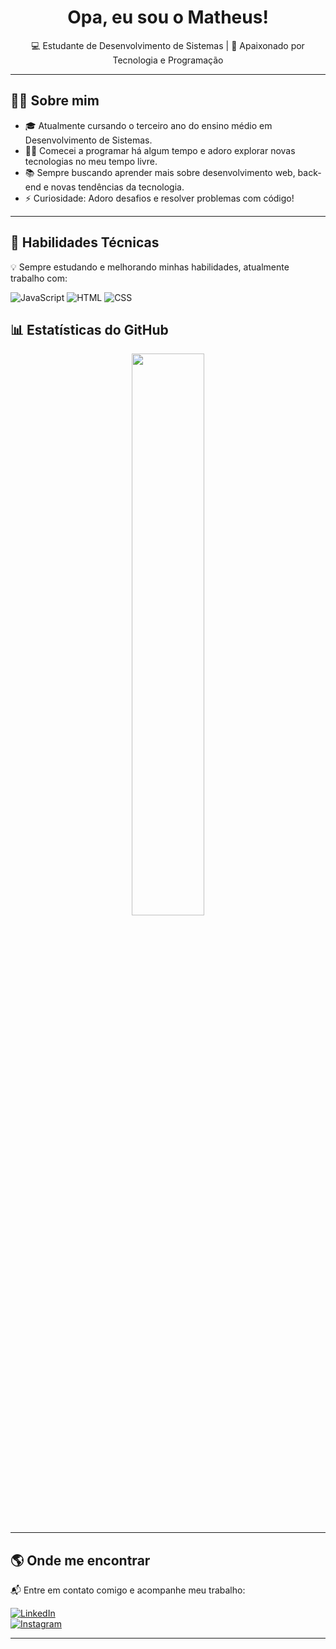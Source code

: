 <h1 align="center">Opa, eu sou o Matheus! </h1>

<p align="center">
  💻 Estudante de Desenvolvimento de Sistemas | 🚀 Apaixonado por Tecnologia e Programação  
</p>

---

## 🧑‍💻 **Sobre mim**
- 🎓 Atualmente cursando o terceiro ano do ensino médio em Desenvolvimento de Sistemas.  
- 👨‍💻 Comecei a programar há algum tempo e adoro explorar novas tecnologias no meu tempo livre.  
- 📚 Sempre buscando aprender mais sobre desenvolvimento web, back-end e novas tendências da tecnologia.  
- ⚡ Curiosidade: Adoro desafios e resolver problemas com código!  

---

## 🚀 **Habilidades Técnicas**
💡 Sempre estudando e melhorando minhas habilidades, atualmente trabalho com:

![JavaScript](https://img.shields.io/badge/JavaScript-F7DF1E?style=for-the-badge&logo=javascript&logoColor=black)
![HTML](https://img.shields.io/badge/HTML-E34F26?style=for-the-badge&logo=html5&logoColor=white)
![CSS](https://img.shields.io/badge/CSS-1572B6?style=for-the-badge&logo=css3&logoColor=white)

## 📊 **Estatísticas do GitHub**
<p align="center">
  <img width="48%" src="https://github-readme-stats.vercel.app/api?username=Ferreiraztx&show_icons=true&theme=tokyonight" />
</p>

---

## 🌎 **Onde me encontrar**
📬 Entre em contato comigo e acompanhe meu trabalho:

[![LinkedIn](https://img.shields.io/badge/LinkedIn-Perfil-blue?style=for-the-badge&logo=linkedin)](linkedin.com/in/matheus-ferreira-a13828357)  
[![Instagram](https://img.shields.io/badge/Instagram-Perfil-E4405F?style=for-the-badge&logo=instagram&logoColor=white)](https://instagram.com/Ferreiraztx)  

---



